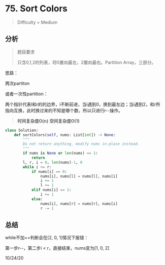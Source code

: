 # 75. Sort Colors
> Difficulty = Medium

## 分析

> 题目要求
> 
> 只含0,1,2的列表，将0置向最左，2置向最右。Partition Array，三部分。

思路：

两次partiton

或者一次性partition：

两个指针代表l和r的的边界，i不断前进，当i遇到0，换到最左边；当i遇到2，和r所指向互换，此时换过来的不知是哪个数，所以只进行r--操作。

> **时间复杂度O(n)**
> **空间复杂度O(1)**

```python
class Solution:
    def sortColors(self, nums: List[int]) -> None:
        """
        Do not return anything, modify nums in-place instead.
        """
        if nums is None or len(nums) <= 1:
            return
        l, r, i = 0, len(nums)-1, 0
        while i <= r:
            if nums[i] == 0:
                nums[i], nums[l] = nums[l], nums[i]
                i += 1
                l += 1
            elif nums[i] == 1:
                i += 1
            else:
                nums[i], nums[r] = nums[r], nums[i]
                r -= 1
```

## 总结

while不加==判断会在[2, 0, 1]情况下报错：

第一步r--，第二步i < r，直接结束，nums变为[1, 0, 2]

10/24/20